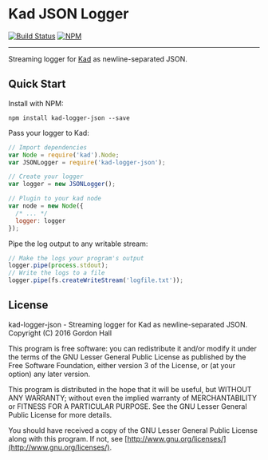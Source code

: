 Kad JSON Logger
===============

[![Build Status](https://img.shields.io/travis/kadtools/kad-logger-json.svg?style=flat-square)](https://travis-ci.org/kadtools/kad-logger-json)
[![NPM](https://img.shields.io/npm/v/kad-logger-json.svg?style=flat-square)](https://www.npmjs.com/package/kad-logger-json)

---

Streaming logger for [Kad](https://github.com/kadtools/kad) as newline-separated
JSON.

Quick Start
-----------

Install with NPM:

```
npm install kad-logger-json --save
```

Pass your logger to Kad:

```js
// Import dependencies
var Node = require('kad').Node;
var JSONLogger = require('kad-logger-json');

// Create your logger
var logger = new JSONLogger();

// Plugin to your kad node
var node = new Node({
  /* ... */
  logger: logger
});
```

Pipe the log output to any writable stream:

```js
// Make the logs your program's output
logger.pipe(process.stdout);
// Write the logs to a file
logger.pipe(fs.createWriteStream('logfile.txt'));
```

License
-------

kad-logger-json - Streaming logger for Kad as newline-separated JSON.
Copyright (C) 2016  Gordon Hall

This program is free software: you can redistribute it and/or modify
it under the terms of the GNU Lesser General Public License as published by
the Free Software Foundation, either version 3 of the License, or
(at your option) any later version.

This program is distributed in the hope that it will be useful,
but WITHOUT ANY WARRANTY; without even the implied warranty of
MERCHANTABILITY or FITNESS FOR A PARTICULAR PURPOSE.  See the
GNU Lesser General Public License for more details.

You should have received a copy of the GNU Lesser General Public License
along with this program.  If not, see
[http://www.gnu.org/licenses/](http://www.gnu.org/licenses/).
